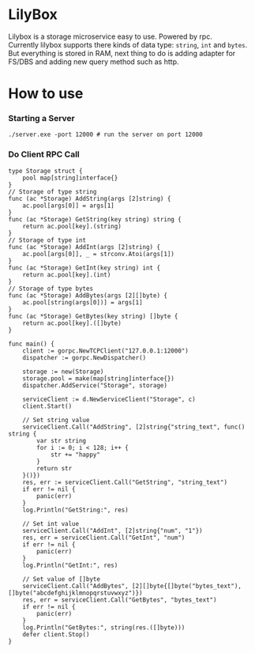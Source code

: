 # LilyBox
Lilybox is a storage microservice easy to use. Powered by rpc.  
Currently lilybox supports there kinds of data type: `string`, `int` and `bytes`.  
But everything is stored in RAM, next thing to do is adding adapter for FS/DBS and adding new query method such as http.
# How to use
### Starting a Server
``` shell
./server.exe -port 12000 # run the server on port 12000
```
### Do Client RPC Call
``` golang
type Storage struct {
	pool map[string]interface{}
}
// Storage of type string
func (ac *Storage) AddString(args [2]string) {
	ac.pool[args[0]] = args[1]
}
func (ac *Storage) GetString(key string) string {
	return ac.pool[key].(string)
}
// Storage of type int
func (ac *Storage) AddInt(args [2]string) {
	ac.pool[args[0]], _ = strconv.Atoi(args[1])
}
func (ac *Storage) GetInt(key string) int {
	return ac.pool[key].(int)
}
// Storage of type bytes
func (ac *Storage) AddBytes(args [2][]byte) {
	ac.pool[string(args[0])] = args[1]
}
func (ac *Storage) GetBytes(key string) []byte {
	return ac.pool[key].([]byte)
}

func main() {
    client := gorpc.NewTCPClient("127.0.0.1:12000")
    dispatcher := gorpc.NewDispatcher()

    storage := new(Storage)
    storage.pool = make(map[string]interface{})
    dispatcher.AddService("Storage", storage)

    serviceClient := d.NewServiceClient("Storage", c)
    client.Start()

    // Set string value
    serviceClient.Call("AddString", [2]string{"string_text", func() string {
        var str string
        for i := 0; i < 128; i++ {
            str += "happy"
        }
        return str
    }()})
    res, err := serviceClient.Call("GetString", "string_text")
    if err != nil {
        panic(err)
    }
    log.Println("GetString:", res)

    // Set int value
    serviceClient.Call("AddInt", [2]string{"num", "1"})
    res, err = serviceClient.Call("GetInt", "num")
    if err != nil {
        panic(err)
    }
    log.Println("GetInt:", res)

    // Set value of []byte
    serviceClient.Call("AddBytes", [2][]byte{[]byte("bytes_text"), []byte("abcdefghijklmnopqrstuvwxyz")})
    res, err = serviceClient.Call("GetBytes", "bytes_text")
    if err != nil {
        panic(err)
    }
    log.Println("GetBytes:", string(res.([]byte)))
    defer client.Stop()
}
```

